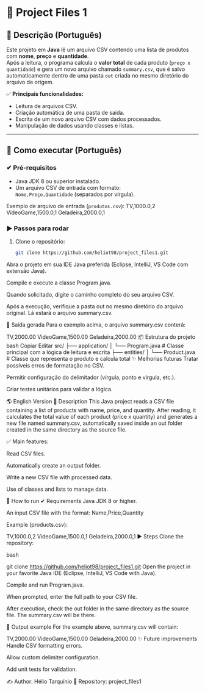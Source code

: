 # 📂 Project Files 1

## 📌 Descrição (Português)
Este projeto em **Java** lê um arquivo CSV contendo uma lista de produtos com **nome**, **preço** e **quantidade**.  
Após a leitura, o programa calcula o **valor total** de cada produto (`preço x quantidade`) e gera um novo arquivo chamado `summary.csv`, que é salvo automaticamente dentro de uma pasta `out` criada no mesmo diretório do arquivo de origem.

✅ **Principais funcionalidades:**
- Leitura de arquivos CSV.
- Criação automática de uma pasta de saída.
- Escrita de um novo arquivo CSV com dados processados.
- Manipulação de dados usando classes e listas.

---

## 🚀 Como executar (Português)
### ✔ Pré-requisitos
- Java JDK 8 ou superior instalado.
- Um arquivo CSV de entrada com formato:  
  `Nome,Preço,Quantidade` (separados por vírgula).

Exemplo de arquivo de entrada (`produtos.csv`):
TV,1000.0,2
VideoGame,1500.0,1
Geladeira,2000.0,1




### ▶ Passos para rodar
1. Clone o repositório:
   ```bash
   git clone https://github.com/heliot98/project_files1.git
Abra o projeto em sua IDE Java preferida (Eclipse, IntelliJ, VS Code com extensão Java).

Compile e execute a classe Program.java.

Quando solicitado, digite o caminho completo do seu arquivo CSV.

Após a execução, verifique a pasta out no mesmo diretório do arquivo original. Lá estará o arquivo summary.csv.

📄 Saída gerada
Para o exemplo acima, o arquivo summary.csv conterá:


TV,2000.00
VideoGame,1500.00
Geladeira,2000.00
📦 Estrutura do projeto
bash
Copiar
Editar
src/
 ├── application/
 │    └── Program.java       # Classe principal com a lógica de leitura e escrita
 ├── entities/
 │    └── Product.java       # Classe que representa o produto e calcula total
✨ Melhorias futuras
Tratar possíveis erros de formatação no CSV.

Permitir configuração do delimitador (vírgula, ponto e vírgula, etc.).

Criar testes unitários para validar a lógica.

🌎 English Version
📌 Description
This Java project reads a CSV file containing a list of products with name, price, and quantity.
After reading, it calculates the total value of each product (price x quantity) and generates a new file named summary.csv, automatically saved inside an out folder created in the same directory as the source file.

✅ Main features:

Read CSV files.

Automatically create an output folder.

Write a new CSV file with processed data.

Use of classes and lists to manage data.

🚀 How to run
✔ Requirements
Java JDK 8 or higher.

An input CSV file with the format:
Name,Price,Quantity

Example (products.csv):


TV,1000.0,2
VideoGame,1500.0,1
Geladeira,2000.0,1
▶ Steps
Clone the repository:

bash

git clone https://github.com/heliot98/project_files1.git
Open the project in your favorite Java IDE (Eclipse, IntelliJ, VS Code with Java).

Compile and run Program.java.

When prompted, enter the full path to your CSV file.

After execution, check the out folder in the same directory as the source file. The summary.csv will be there.

📄 Output example
For the example above, summary.csv will contain:


TV,2000.00
VideoGame,1500.00
Geladeira,2000.00
✨ Future improvements
Handle CSV formatting errors.

Allow custom delimiter configuration.

Add unit tests for validation.

✍ Author: Hélio Tarquínio
📌 Repository: project_files1
